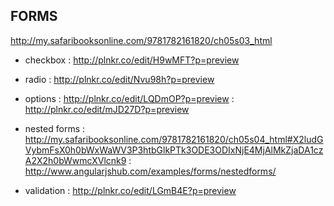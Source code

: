 
## FORMS
http://my.safaribooksonline.com/9781782161820/ch05s03_html

- checkbox      : http://plnkr.co/edit/H9wMFT?p=preview
- radio         : http://plnkr.co/edit/Nvu98h?p=preview
- options       : http://plnkr.co/edit/LQDmOP?p=preview
                : http://plnkr.co/edit/mJD27D?p=preview


- nested forms  : http://my.safaribooksonline.com/9781782161820/ch05s04_html#X2ludGVybmFsX0h0bWxWaWV3P3htbGlkPTk3ODE3ODIxNjE4MjAlMkZjaDA1czA2X2h0bWwmcXVlcnk9
                : http://www.angularjshub.com/examples/forms/nestedforms/


- validation    : http://plnkr.co/edit/LGmB4E?p=preview


##